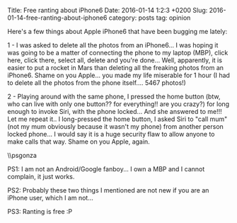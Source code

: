 Title: Free ranting about iPhone6 
Date: 2016-01-14 1:2:3 +0200
Slug: 2016-01-14-free-ranting-about-iphone6
category: posts
tag: opinion

Here's a few things about Apple iPhone6 that have been bugging me lately:

1 - I was asked to delete all the photos from an iPhone6... I was hoping it was going to be a matter of connecting the phone to my laptop (MBP), click here, click there, select all, delete and you're done... Well, apparently, it is easier to put a rocket in Mars than deleting all the freaking photos from an iPhone6. Shame on you Apple... you made my life miserable for 1 hour (I had to delete all the photos from the phone itself.... 5467 photos!)

2 - Playing around with the same phone, I pressed the home button (btw, who can live with only one button?? for everything!! are you crazy?) for long enough to invoke Siri, with the phone locked... And she answered to me!!! Let me repeat it.. I long-pressed the home button, I asked Siri to "call mum" (not my mum obviously because it wasn't my phone) from another person locked phone... I would say it is a huge security flaw to allow anyone to make calls that way. Shame on you Apple, again.

\\\psgonza

PS1: I am not an Android/Google fanboy... I own a MBP and I cannot complain, it just works.

PS2: Probably these two things I mentioned are not new if you are an iPhone user, which I am not...

PS3: Ranting is free :P
